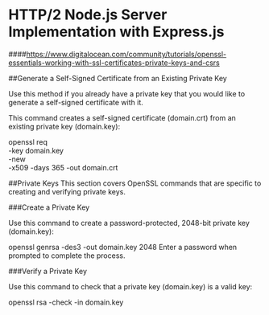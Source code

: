 # HTTP/2 Node.js Server Implementation with Express.js

####https://www.digitalocean.com/community/tutorials/openssl-essentials-working-with-ssl-certificates-private-keys-and-csrs

##Generate a Self-Signed Certificate from an Existing Private Key

Use this method if you already have a private key that you would like to generate a self-signed certificate with it.

This command creates a self-signed certificate (domain.crt) from an existing private key (domain.key):

openssl req \
       -key domain.key \
       -new \
       -x509 -days 365 -out domain.crt

##Private Keys
This section covers OpenSSL commands that are specific to creating and verifying private keys.

###Create a Private Key

Use this command to create a password-protected, 2048-bit private key (domain.key):

openssl genrsa -des3 -out domain.key 2048
Enter a password when prompted to complete the process.

###Verify a Private Key

Use this command to check that a private key (domain.key) is a valid key:

openssl rsa -check -in domain.key
